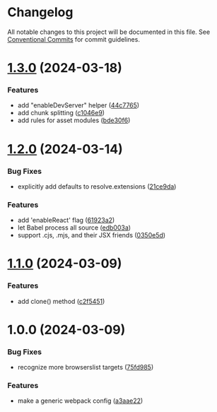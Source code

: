 # Changelog

All notable changes to this project will be documented in this file. See
[Conventional Commits](https://conventionalcommits.org) for commit guidelines.

# [1.3.0](https://github.com/scratchfoundation/scratch-webpack-configuration/compare/v1.2.0...v1.3.0) (2024-03-18)


### Features

* add "enableDevServer" helper ([44c7765](https://github.com/scratchfoundation/scratch-webpack-configuration/commit/44c77658baeafaa715354e5de884cfefbc74d278))
* add chunk splitting ([c1046e9](https://github.com/scratchfoundation/scratch-webpack-configuration/commit/c1046e9a91c778bb237a0a4214ebcd95d5bc188c))
* add rules for asset modules ([bde30f6](https://github.com/scratchfoundation/scratch-webpack-configuration/commit/bde30f62b08697dee68a2750cf5b2650699eaf67))

# [1.2.0](https://github.com/scratchfoundation/scratch-webpack-configuration/compare/v1.1.0...v1.2.0) (2024-03-14)


### Bug Fixes

* explicitly add defaults to resolve.extensions ([21ce9da](https://github.com/scratchfoundation/scratch-webpack-configuration/commit/21ce9da9df20c83bea9b9c57d8a9d8bef96e3831))


### Features

* add 'enableReact' flag ([61923a2](https://github.com/scratchfoundation/scratch-webpack-configuration/commit/61923a29883fb5089441b6bc3cd9f8e65a078c9d))
* let Babel process all source ([edb003a](https://github.com/scratchfoundation/scratch-webpack-configuration/commit/edb003a62e30ac327dd2d0d82202285370589828))
* support .cjs, .mjs, and their JSX friends ([0350e5d](https://github.com/scratchfoundation/scratch-webpack-configuration/commit/0350e5ddef03f825cd79100e3e2ee4156ee76957))

# [1.1.0](https://github.com/scratchfoundation/scratch-webpack-configuration/compare/v1.0.0...v1.1.0) (2024-03-09)


### Features

* add clone() method ([c2f5451](https://github.com/scratchfoundation/scratch-webpack-configuration/commit/c2f5451022f99951dd0a1725f5fb752514882229))

# 1.0.0 (2024-03-09)


### Bug Fixes

* recognize more browserslist targets ([75fd985](https://github.com/scratchfoundation/scratch-webpack-configuration/commit/75fd985720674b480e13ce5431114432360e2abe))


### Features

* make a generic webpack config ([a3aae22](https://github.com/scratchfoundation/scratch-webpack-configuration/commit/a3aae2277fa2ec97a4c3d9a89348846d024a1099))
